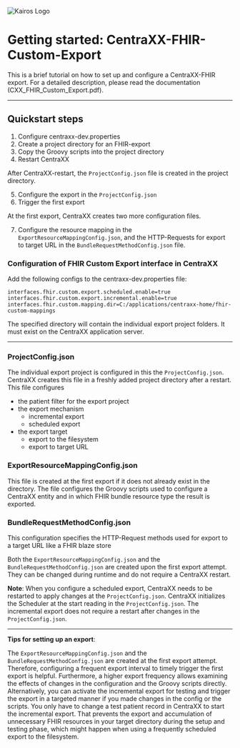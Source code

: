 ![Kairos Logo](https://www.kairos.de/app/uploads/kairos-logo-blue.png "Kairos Logo")

Getting started: CentraXX-FHIR-Custom-Export
============================================
This is a brief tutorial on how to set up and configure a CentraXX-FHIR export. For a detailed description, please read
the documentation (CXX_FHIR_Custom_Export.pdf).
____________________________________________

## Quickstart steps

1. Configure centraxx-dev.properties
2. Create a project directory for an FHIR-export
3. Copy the Groovy scripts into the project directory
4. Restart CentraXX

After CentraXX-restart, the ```ProjectConfig.json``` file is created in the project directory.

5. Configure the export in the ```ProjectConfig.json```
6. Trigger the first export

At the first export, CentraXX creates two more configuration files.

7. Configure the resource mapping in the ```ExportResourceMappingConfig.json```, and the HTTP-Requests for export to
   target URL in the ```BundleRequestMethodConfig.json``` file.

### Configuration of FHIR Custom Export interface in CentraXX

Add the following configs to the centraxx-dev.properties file:

`interfaces.fhir.custom.export.scheduled.enable=true`
`interfaces.fhir.custom.export.incremental.enable=true`
`interfaces.fhir.custom.mapping.dir=C:/applications/centraxx-home/fhir-custom-mappings`

The specified directory will contain the individual export project folders. It must exist on the CentraXX application
server.

_________________________________________________

### ProjectConfig.json

The individual export project is configured in this the ```ProjectConfig.json```. CentraXX creates this file in a
freshly added project directory after a restart. This file configures

* the patient filter for the export project
* the export mechanism
    - incremental export
    - scheduled export
* the export target
    - export to the filesystem
    - export to target URL

### ExportResourceMappingConfig.json

This file is created at the first export if it does not already exist in the directory. The file configures the Groovy
scripts used to configure a CentraXX entity and in which FHIR bundle resource type the result is exported.

### BundleRequestMethodConfig.json

This configuration specifies the HTTP-Request methods used for export to a target URL like a FHIR blaze store

Both the ```ExportResourceMappingConfig.json``` and the ```BundleRequestMethodConfig.json``` are created upon the first
export attempt. They can be changed during runtime and do not require a CentraXX restart.

**Note**: When you configure a scheduled export, CentraXX needs to be restarted to apply changes at the
```ProjectConfig.json```. CentraXX initializes the Scheduler at the start reading in the ```ProjectConfig.json```. The
incremental export does not require a restart after changes in the ```ProjectConfig.json```.

_______________________________________________________

**Tips for setting up an export**:

The ```ExportResourceMappingConfig.json``` and the ```BundleRequestMethodConfig.json``` are created at the first export
attempt. Therefore, configuring a frequent export interval to timely trigger the first export is helpful. Furthermore, a
higher export frequency allows examining the effects of changes in the configuration and the Groovy scripts directly.
Alternatively, you can activate the incremental export for testing and trigger the export in a targeted manner if you
made changes in the config or the scripts. You only have to change a test patient record in CentraXX to start the
incremental export. That prevents the export and accumulation of unnecessary FHIR resources in your target directory
during the setup and testing phase, which might happen when using a frequently scheduled export to the filesystem.











 
